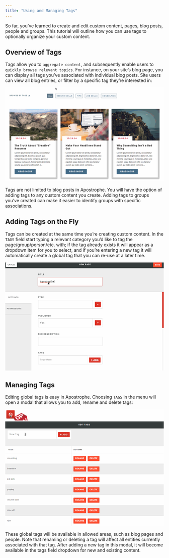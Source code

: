 ```yaml
---
title: "Using and Managing Tags"
---
```


So far, you’ve learned to create and edit custom content, pages, blog posts, people and groups. This tutorial will outline how you can use tags to optionally organize your custom content.

## Overview of Tags
Tags allow you to `aggregate content`, and subsequently enable users to `quickly browse relevant topics`. For instance, on your site’s blog page, you can display all tags you’ve associated with individual blog posts. Site users can view all blog entries, or filter by a specific tag they’re interested in:

<img src="/images/tutorials/editor/tags1.gif">

Tags are not limited to blog posts in Apostrophe. You will have the option of adding tags to any custom content you create. Adding tags to groups you’ve created can make it easier to identify groups with specific associations.

## Adding Tags on the Fly
Tags can be created at the same time you’re creating custom content. In the `TAGS` field start typing a relevant category you’d like to tag the page/group/person/etc. with; if the tag already exists it will appear as a dropdown item for you to select, and if you’re entering a new tag it will automatically create a global tag that you can re-use at a later time. 

<img src="/images/tutorials/editor/tags2.gif">

## Managing Tags
Editing global tags is easy in Apostrophe. Choosing `TAGS` in the menu will open a modal that allows you to add, rename and delete tags:

<img src="/images/tutorials/editor/tags3.gif">
<img src="/images/tutorials/editor/tags4.gif">

These global tags will be available in allowed areas, such as blog pages and people. Note that renaming or deleting a tag will affect all entities currently associated with that tag. After adding a new tag in this modal, it will become available in the tags field dropdown for new and existing content.